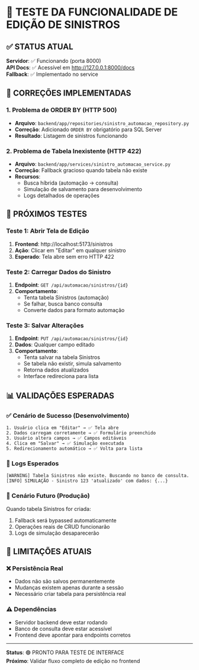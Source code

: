 # 🧪 TESTE DA FUNCIONALIDADE DE EDIÇÃO DE SINISTROS

## ✅ STATUS ATUAL

**Servidor**: ✅ Funcionando (porta 8000)  
**API Docs**: ✅ Acessível em http://127.0.0.1:8000/docs  
**Fallback**: ✅ Implementado no service  

## 🔧 CORREÇÕES IMPLEMENTADAS

### 1. Problema de ORDER BY (HTTP 500)
- **Arquivo**: `backend/app/repositories/sinistro_automacao_repository.py`
- **Correção**: Adicionado `ORDER BY` obrigatório para SQL Server
- **Resultado**: Listagem de sinistros funcionando

### 2. Problema de Tabela Inexistente (HTTP 422)
- **Arquivo**: `backend/app/services/sinistro_automacao_service.py`
- **Correção**: Fallback gracioso quando tabela não existe
- **Recursos**:
  - Busca híbrida (automação → consulta)
  - Simulação de salvamento para desenvolvimento
  - Logs detalhados de operações

## 🎯 PRÓXIMOS TESTES

### Teste 1: Abrir Tela de Edição
1. **Frontend**: http://localhost:5173/sinistros
2. **Ação**: Clicar em "Editar" em qualquer sinistro
3. **Esperado**: Tela abre sem erro HTTP 422

### Teste 2: Carregar Dados do Sinistro  
1. **Endpoint**: `GET /api/automacao/sinistros/{id}`
2. **Comportamento**: 
   - Tenta tabela Sinistros (automação)
   - Se falhar, busca banco consulta
   - Converte dados para formato automação

### Teste 3: Salvar Alterações
1. **Endpoint**: `PUT /api/automacao/sinistros/{id}`
2. **Dados**: Qualquer campo editado
3. **Comportamento**:
   - Tenta salvar na tabela Sinistros
   - Se tabela não existir, simula salvamento
   - Retorna dados atualizados
   - Interface redireciona para lista

## 📊 VALIDAÇÕES ESPERADAS

### ✅ Cenário de Sucesso (Desenvolvimento)
```
1. Usuário clica em "Editar" → ✅ Tela abre
2. Dados carregam corretamente → ✅ Formulário preenchido  
3. Usuário altera campos → ✅ Campos editáveis
4. Clica em "Salvar" → ✅ Simulação executada
5. Redirecionamento automático → ✅ Volta para lista
```

### 📝 Logs Esperados
```
[WARNING] Tabela Sinistros não existe. Buscando no banco de consulta.
[INFO] SIMULAÇÃO - Sinistro 123 'atualizado' com dados: {...}
```

### 🔮 Cenário Futuro (Produção)
Quando tabela Sinistros for criada:
1. Fallback será bypassed automaticamente
2. Operações reais de CRUD funcionarão
3. Logs de simulação desaparecerão

## 🚧 LIMITAÇÕES ATUAIS

### ❌ Persistência Real
- Dados não são salvos permanentemente
- Mudanças existem apenas durante a sessão
- Necessário criar tabela para persistência real

### ⚠️ Dependências
- Servidor backend deve estar rodando
- Banco de consulta deve estar acessível
- Frontend deve apontar para endpoints corretos

---

**Status**: 🟢 PRONTO PARA TESTE DE INTERFACE  
**Próximo**: Validar fluxo completo de edição no frontend 